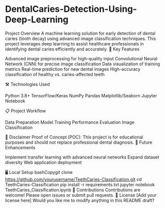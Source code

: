 # DentalCaries-Detection-Using-Deep-Learning
Project Overview
A machine learning solution for early detection of dental caries (tooth decay) using advanced image classification techniques. This project leverages deep learning to assist healthcare professionals in identifying dental caries efficiently and accurately.
🚀 Key Features

Advanced image preprocessing for high-quality input
Convolutional Neural Network (CNN) for precise image classification
Data visualization of training metrics
Real-time prediction for new dental images
High-accuracy classification of healthy vs. caries-affected teeth

🛠️ Technologies Used

Python 3.8+
TensorFlow/Keras
NumPy
Pandas
Matplotlib/Seaborn
Jupyter Notebook

📋 Project Workflow

Data Preparation
Model Training
Performance Evaluation
Image Classification

🚨 Disclaimer
Proof of Concept (POC): This project is for educational purposes and should not replace professional dental diagnosis.
🎯 Future Enhancements

Implement transfer learning with advanced neural networks
Expand dataset diversity
Web application deployment

🖥️ Local Setup
bashCopygit clone https://github.com/yourusername/TeethCaries-Classification.git
cd TeethCaries-Classification
pip install -r requirements.txt
jupyter notebook TeethCaries_Classification.ipynb
🤝 Contributions
Contributions are welcome! Please open issues or submit pull requests.
📄 License
[Add your license here]
Would you like me to modify anything in this README draft?
